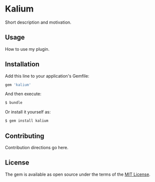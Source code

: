 # Kalium
Short description and motivation.

## Usage
How to use my plugin.

## Installation
Add this line to your application's Gemfile:

```ruby
gem 'kalium'
```

And then execute:
```bash
$ bundle
```

Or install it yourself as:
```bash
$ gem install kalium
```

## Contributing
Contribution directions go here.

## License
The gem is available as open source under the terms of the [MIT License](https://opensource.org/licenses/MIT).
